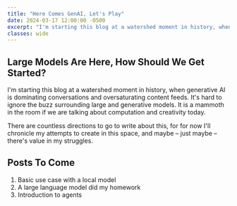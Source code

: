 ```yaml
---
title: "Here Comes GenAI, Let's Play"
date: 2024-03-17 12:00:00 -0500
excerpt: "I'm starting this blog at a watershed moment in history, when generative AI is dominating conversations and oversaturating content feeds. It's hard to ignore the buzz surrounding large and generative models."
classes: wide
---
```


## Large Models Are Here, How Should We Get Started?

I'm starting this blog at a watershed moment in history, when generative 
AI is dominating conversations and oversaturating content feeds. It's hard to ignore the buzz surrounding large and generative models. It is a mammoth in the room if we are talking about computation and creativity today.

There are countless directions to go to write about this, for for now I'll chronicle my attempts to create in this space, and maybe – just maybe – there's value in my struggles.

## Posts To Come

1. Basic use case with a local model
2. A large language model did my homework
3. Introduction to agents
